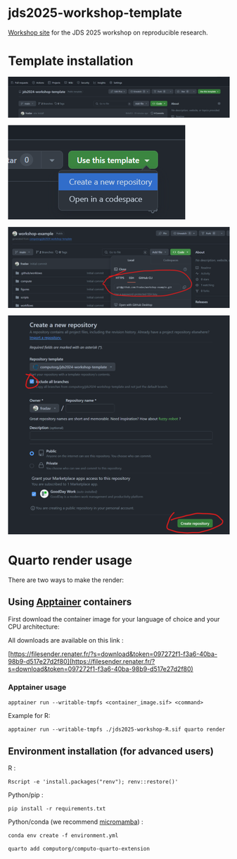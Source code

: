 # jds2025-workshop-template

[Workshop site](https://computo.sfds.asso.fr/jds2025-workshop/) for the JDS 2025 workshop on reproducible research.

# Template installation

![](img/use-this-template.png)

![](img/create-new-repo.png)

![](img/select-all-branches.png)

![](img/clone-repo.png)

# Quarto render usage 

There are two ways to make the render:

## Using [Apptainer](https://apptainer.org/docs/admin/main/installation.html) containers

First download the container image for your language of choice and your CPU architecture:

All downloads are available on this link :

[https://filesender.renater.fr/?s=download&token=097272f1-f3a6-40ba-98b9-d517e27d2f80](https://filesender.renater.fr/?s=download&token=097272f1-f3a6-40ba-98b9-d517e27d2f80)


### Apptainer usage

```shell
apptainer run --writable-tmpfs <container_image.sif> <command>
```

Example for R:

```shell
apptainer run --writable-tmpfs ./jds2025-workshop-R.sif quarto render
```

## Environment installation (for advanced users)

R
: 
```shell
Rscript -e 'install.packages("renv"); renv::restore()'
```

Python/pip
: 
```shell
pip install -r requirements.txt
```

Python/conda (we recommend [micromamba](https://mamba.readthedocs.io/en/latest/installation/micromamba-installation.html))
: 
```shell
conda env create -f environment.yml
```

```shell
quarto add computorg/computo-quarto-extension
```